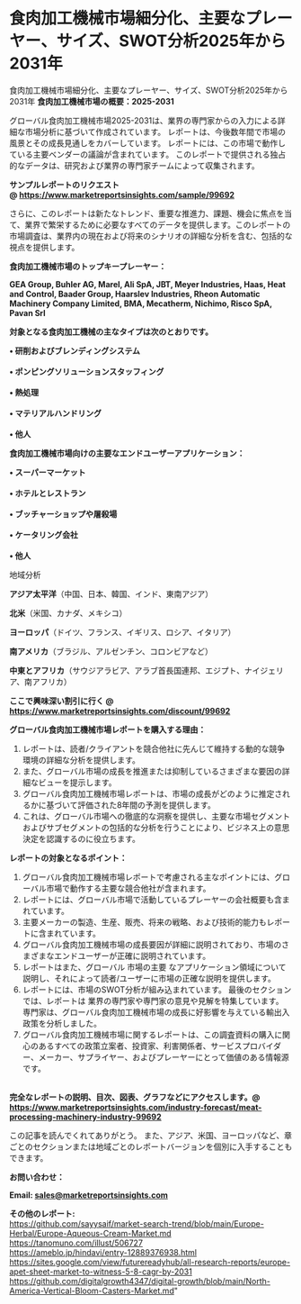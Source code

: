 # 食肉加工機械市場細分化、主要なプレーヤー、サイズ、SWOT分析2025年から2031年
食肉加工機械市場細分化、主要なプレーヤー、サイズ、SWOT分析2025年から2031年
<strong><b>食肉加工機械市場の概要：2025-2031</b></strong>

グローバル食肉加工機械市場2025-2031は、業界の専門家からの入力による詳細な市場分析に基づいて作成されています。 レポートは、今後数年間で市場の風景とその成長見通しをカバーしています。 レポートには、この市場で動作している主要ベンダーの議論が含まれています。 このレポートで提供される独占的なデータは、研究および業界の専門家チームによって収集されます。

<strong>サンプルレポートのリクエスト @ <a href=https://www.marketreportsinsights.com/sample/99692>https://www.marketreportsinsights.com/sample/99692</a></strong>

さらに、このレポートは新たなトレンド、重要な推進力、課題、機会に焦点を当て、業界で繁栄するために必要なすべてのデータを提供します。このレポートの市場調査は、業界内の現在および将来のシナリオの詳細な分析を含む、包括的な視点を提供します。

<strong>食肉加工機械市場のトップキープレーヤー：</strong>

<strong>GEA Group, Buhler AG, Marel, Ali SpA, JBT, Meyer Industries, Haas, Heat and Control, Baader Group, Haarslev Industries, Rheon Automatic Machinery Company Limited, BMA, Mecatherm, Nichimo, Risco SpA, Pavan Srl</strong>

<strong><b>対象となる食肉加工機械の主なタイプは次のとおりです。</b></strong>

<strong>• 研削およびブレンディングシステム<br><br>• ポンピングソリューションスタッフィング<br><br>• 熱処理<br><br>• マテリアルハンドリング<br><br>• 他人</strong>

<strong><b>食肉加工機械市場向けの主要なエンドユーザーアプリケーション：</b></strong>

<strong>• スーパーマーケット<br><br>• ホテルとレストラン<br><br>• ブッチャーショップや屠殺場<br><br>• ケータリング会社<br><br>• 他人</strong>

 地域分析

<strong><b>アジア太平洋</b></strong>（中国、日本、韓国、インド、東南アジア）

<strong><b>北米</b></strong>（米国、カナダ、メキシコ）

<strong><b>ヨーロッパ</b></strong>（ドイツ、フランス、イギリス、ロシア、イタリア）

<strong><b>南アメリカ</b></strong>（ブラジル、アルゼンチン、コロンビアなど）

<strong><b>中東とアフリカ</b></strong>（サウジアラビア、アラブ首長国連邦、エジプト、ナイジェリア、南アフリカ）

<strong>ここで興味深い割引に行く @ <a href=https://www.marketreportsinsights.com/discount/99692>https://www.marketreportsinsights.com/discount/99692</a></strong>

<strong><b>グローバル食肉加工機械市場レポートを購入する理由：</b></strong>
<ol>
  <li>レポートは、読者/クライアントを競合他社に先んじて維持する動的な競争環境の詳細な分析を提供します。</li>
  <li>また、グローバル市場の成長を推進または抑制しているさまざまな要因の詳細なビューを提示します。</li>
  <li>グローバル食肉加工機械市場レポートは、市場の成長がどのように推定されるかに基づいて評価された8年間の予測を提供します。</li>
  <li>これは、グローバル市場への徹底的な洞察を提供し、主要な市場セグメントおよびサブセグメントの包括的な分析を行うことにより、ビジネス上の意思決定を認識するのに役立ちます。</li>
</ol>
<strong><b>レポートの対象となるポイント：</b></strong>
<ol>
  <li>グローバル食肉加工機械市場レポートで考慮される主なポイントには、グローバル市場で動作する主要な競合他社が含まれます。</li>
  <li>レポートには、グローバル市場で活動しているプレーヤーの会社概要も含まれています。</li>
  <li>主要メーカーの製造、生産、販売、将来の戦略、および技術的能力もレポートに含まれています。</li>
  <li>グローバル食肉加工機械市場の成長要因が詳細に説明されており、市場のさまざまなエンドユーザーが正確に説明されています。</li>
  <li>レポートはまた、グローバル 市場の主要 なアプリケーション領域について説明し、それによって読者/ユーザーに市場の正確な説明を提供します。</li>
  <li>レポートには、市場のSWOT分析が組み込まれています。 最後のセクションでは、レポートは 業界の専門家や専門家の意見や見解を特集しています。 専門家は、グローバル食肉加工機械市場の成長に好影響を与えている輸出入政策を分析しました。</li>
  <li>グローバル食肉加工機械市場に関するレポートは、この調査資料の購入に関心のあるすべての政策立案者、投資家、利害関係者、サービスプロバイダー、メーカー、サプライヤー、およびプレーヤーにとって価値のある情報源です。</li>
</ol><br>
<strong>完全なレポートの説明、目次、図表、グラフなどにアクセスします。@ <a href=https://www.marketreportsinsights.com/industry-forecast/meat-processing-machinery-industry-99692>https://www.marketreportsinsights.com/industry-forecast/meat-processing-machinery-industry-99692</a></strong>

この記事を読んでくれてありがとう。 また、アジア、米国、ヨーロッパなど、章ごとのセクションまたは地域ごとのレポートバージョンを個別に入手することもできます。

<strong><b>お問い合わせ：</b></strong>

<strong>Email: </strong><a href=mailto:sales@marketreportsinsights.com><strong>sales@marketreportsinsights.com</strong></a>

<strong>その他のレポート:</strong>
<br>
<a href=https://github.com/sayysaif/market-search-trend/blob/main/Europe-Herbal/Europe-Aqueous-Cream-Market.md>https://github.com/sayysaif/market-search-trend/blob/main/Europe-Herbal/Europe-Aqueous-Cream-Market.md</a>
<br>
<a href=https://tanomuno.com/illust/506727>https://tanomuno.com/illust/506727</a>
<br>
<a href=https://ameblo.jp/hindavi/entry-12889376938.html>https://ameblo.jp/hindavi/entry-12889376938.html</a>
<br>
<a href=https://sites.google.com/view/futurereadyhub/all-research-reports/europe-apet-sheet-market-to-witness-5-8-cagr-by-2031>https://sites.google.com/view/futurereadyhub/all-research-reports/europe-apet-sheet-market-to-witness-5-8-cagr-by-2031</a>
<br>
<a href=https://github.com/digitalgrowth4347/digital-growth/blob/main/North-America-Vertical-Bloom-Casters-Market.md>https://github.com/digitalgrowth4347/digital-growth/blob/main/North-America-Vertical-Bloom-Casters-Market.md</a>"
